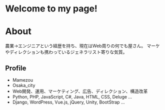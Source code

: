 # Welcome to my page!

# About
農業→エンジニアという経歴を持ち、現在はWeb周りの何でも屋さん。
マーケやディレクションも携わっているジェネラリスト寄りな気質。


## Profile
- Mamezou
- Osaka_city
- Web開発、運用、マーケティング、広告、ディレクション、構造改革
- Python, PHP, JavaScript, C#, Java, HTML, CSS, Deluge ...
- Django, WordPress, Vue.js, jQuery, Unity, BootStrap ...

